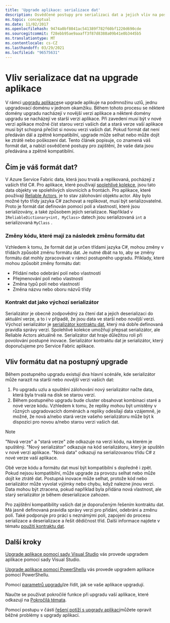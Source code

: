 ```yaml
---
title: 'Upgrade aplikace: serializace dat'
description: Osvědčené postupy pro serializaci dat a jejich vliv na postupné upgrady aplikací.
ms.topic: conceptual
ms.date: 11/02/2017
ms.openlocfilehash: 9474a0bf8041ac541389f782f60bf1220d690cde
ms.sourcegitcommit: f28ebb95ae9aaaff3f87d8388a09b41e0b3445b5
ms.translationtype: MT
ms.contentlocale: cs-CZ
ms.lasthandoff: 03/29/2021
ms.locfileid: "96575631"
---
```

# <a name="how-data-serialization-affects-an-application-upgrade"></a>Vliv serializace dat na upgrade aplikace
V rámci [upgradu aplikace](service-fabric-application-upgrade.md)se upgrade aplikuje na podmnožinu uzlů, jednu upgradovací doménu v jednom okamžiku. Během tohoto procesu se některé domény upgradu nacházejí v novější verzi aplikace a některé domény upgradu se nacházejí ve starší verzi aplikace. Při zavedení musí být v nové verzi aplikace možné číst starou verzi vašich dat a stará verze vaší aplikace musí být schopná přečíst si novou verzi vašich dat. Pokud formát dat není předáván dál a zpětně kompatibilní, upgrade může selhat nebo může dojít ke ztrátě nebo poškození dat. Tento článek popisuje, co znamená váš formát dat, a nabízí osvědčené postupy pro zajištění, že vaše data jsou předávána a zpětně kompatibilní.

## <a name="what-makes-up-your-data-format"></a>Čím je váš formát dat?
V Azure Service Fabric data, která jsou trvalá a replikovaná, pocházejí z vašich tříd C#. Pro aplikace, které používají [spolehlivé kolekce](service-fabric-reliable-services-reliable-collections.md), jsou tato data objekty ve spolehlivých slovnících a frontách. Pro aplikace, které používají [Reliable Actors](service-fabric-reliable-actors-introduction.md), je to stav zálohování objektu actor. Aby bylo možné tyto třídy jazyka C# zachovat a replikovat, musí být serializovatelné. Proto je formát dat definován pomocí polí a vlastností, které jsou serializovány, a také způsobem jejich serializace. Například v `IReliableDictionary<int, MyClass>` datech jsou serializovaná `int` a serializovaná `MyClass` .

### <a name="code-changes-that-result-in-a-data-format-change"></a>Změny kódu, které mají za následek změnu formátu dat
Vzhledem k tomu, že formát dat je určen třídami jazyka C#, mohou změny v třídách způsobit změnu formátu dat. Je nutné dbát na to, aby se změny formátu dat mohly zpracovávat v rámci postupného upgradu. Příklady, které mohou způsobit změny formátu dat:

* Přidání nebo odebrání polí nebo vlastností
* Přejmenování polí nebo vlastností
* Změna typů polí nebo vlastností
* Změna názvu nebo oboru názvů třídy

### <a name="data-contract-as-the-default-serializer"></a>Kontrakt dat jako výchozí serializátor
Serializátor je obecně zodpovědný za čtení dat a jejich deserializaci do aktuální verze, a to i v případě, že jsou data ve starší nebo *novější* verzi. Výchozí serializátor je [serializátor kontraktu dat](/dotnet/framework/wcf/feature-details/using-data-contracts), který má dobře definovaná pravidla správy verzí. Spolehlivé kolekce umožňují přepsat serializátor, ale Reliable Actors aktuálně ne. Serializátor dat hraje důležitou roli při povolování postupné inovace. Serializátor kontraktu dat je serializátor, který doporučujeme pro Service Fabric aplikace.

## <a name="how-the-data-format-affects-a-rolling-upgrade"></a>Vliv formátu dat na postupný upgrade
Během postupného upgradu existují dva hlavní scénáře, kde serializátor může narazit na starší nebo *novější* verzi vašich dat:

1. Po upgradu uzlu a spuštění zálohování nový serializátor načte data, která byla trvalá na disk se starou verzí.
2. Během postupného upgradu bude cluster obsahovat kombinaci staré a nové verze kódu. Vzhledem k tomu, že repliky mohou být umístěny v různých upgradovacích doménách a repliky odesílají data vzájemně, je možné, že nová a/nebo stará verze vašeho serializátoru může být k dispozici pro novou a/nebo starou verzi vašich dat.

> [!NOTE]
> "Nová verze" a "stará verze" zde odkazuje na verzi kódu, na kterém je spuštěný. "Nový serializátor" odkazuje na kód serializátoru, který je spuštěn v nové verzi aplikace. "Nová data" odkazují na serializovanou třídu C# z nové verze vaší aplikace.
> 
> 

Obě verze kódu a formátu dat musí být kompatibilní s dopředně i zpět. Pokud nejsou kompatibilní, může upgrade za provozu selhat nebo může dojít ke ztrátě dat. Postupná inovace může selhat, protože kód nebo serializátor může vyvolat výjimky nebo chybu, když nalezne jinou verzi. Data mohou být ztracena, pokud například byla přidána nová vlastnost, ale starý serializátor je během deserializace zahozen.

Pro zajištění kompatibility vašich dat je doporučeným řešením kontraktu dat. Má jasně definovaná pravidla správy verzí pro přidání, odebrání a změnu polí. Také podporuje pro práci s neznámými poli, zapojení do procesu serializace a deserializace a řešit dědičnost tříd. Další informace najdete v tématu [použití kontraktu dat](/dotnet/framework/wcf/feature-details/using-data-contracts).

## <a name="next-steps"></a>Další kroky
[Upgrade aplikace pomocí sady Visual Studio](service-fabric-application-upgrade-tutorial.md) vás provede upgradem aplikace pomocí sady Visual Studio.

[Upgrade aplikace pomocí PowerShellu](service-fabric-application-upgrade-tutorial-powershell.md) vás provede upgradem aplikace pomocí PowerShellu.

Pomocí [parametrů upgradu](service-fabric-application-upgrade-parameters.md)lze řídit, jak se vaše aplikace upgradují.

Naučte se používat pokročilé funkce při upgradu vaší aplikace, které odkazují na [Pokročilá témata](service-fabric-application-upgrade-advanced.md).

Pomocí postupu v části [řešení potíží s upgrady aplikací](service-fabric-application-upgrade-troubleshooting.md)můžete opravit běžné problémy s upgrady aplikací.

